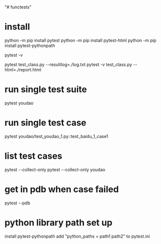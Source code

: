 "# functests"

# install
python -m pip install pytest
python -m pip install pytest-html
python -m pip install pytest-pythonpath

pytest -v

pytest test_class.py  --resultlog=./log.txt
pytest -v test_class.py --html=./report.html


# run single test suite
pytest youdao

# run single test case
pytest youdao/test_youdao_1.py::test_baidu_1_case1

# list test cases
pytest --collect-only
pytest --collect-only youdao

# get in pdb when case failed
pytest --pdb

# python library path set up
install pytest-pythonpath
add "python_paths = path1 path2" to pytest.ini

